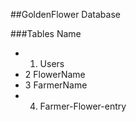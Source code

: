 ##GoldenFlower Database

 ###Tables Name
 
  - 1. Users
  - 2 FlowerName
  - 3 FarmerName
  - 4. Farmer-Flower-entry
